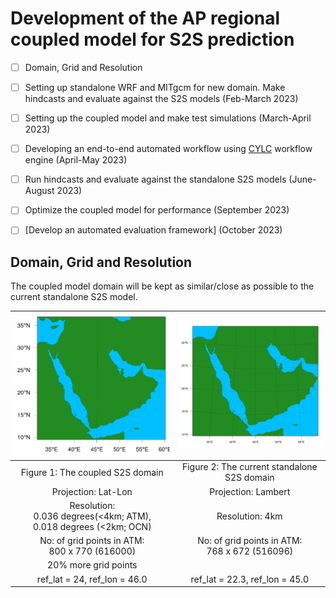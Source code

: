 # Development of the AP regional coupled model for S2S prediction

- [ ] Domain, Grid and Resolution
- [ ] Setting up standalone WRF and MITgcm for new domain. Make hindcasts and evaluate against the S2S models (Feb-March 2023)
- [ ] Setting up the coupled model and make test simulations (March-April 2023)
- [ ] Developing an end-to-end automated workflow using [CYLC](https://cylc.github.io) workflow engine (April-May 2023)
- [ ] Run hindcasts and evaluate against the standalone S2S models (June-August 2023)
- [ ] Optimize the coupled model for performance (September 2023)
- [ ] [Develop an automated evaluation framework] (October 2023)



## Domain, Grid and Resolution
The coupled model domain will be kept as similar/close as possible to the current standalone S2S model.

| ![Coupled S2S domain](assets/images/wps_dom_S2SCoupled2.png) | ![Current S2S domain](assets/images/wps_dom_S2SWRF.png) |
|:--:|:--:|
| Figure 1: The coupled S2S domain | Figure 2: The current standalone S2S domain |
| Projection: Lat-Lon | Projection: Lambert | 
| Resolution: <br> 0.036 degrees(<4km; ATM), <br> 0.018 degrees (<2km; OCN) | Resolution: 4km | 
| No: of grid points in ATM: <br> 800 x 770 (616000) | No: of grid points in ATM: <br> 768 x 672 (516096) |
| 20% more grid points |  |
| ref_lat   =  24, ref_lon   =  46.0 | ref_lat   =  22.3, ref_lon   =  45.0 |

<br>

<!-- | ![Coupled S2S domain 1](assets/images/wps_dom_S2SCoupled1.png) |
|:--:|
| Figure 2: The coupled S2S domain 1 |
| Projection: Lat-Lon (Cyllindrical Equidistant), Resolution: 0.036 degrees |
| No: of grid points: 900 x 800 (720000, 40% more grid points) |
| ref_lat   =  24, ref_lon   =  44.0 |


<br> -->


<!-- The initial plan is to use identical horizontal grids for both atmosphere and ocean to eliminate the complication of regridding winds near steep orography and complex coastlines (Sun et al. 2019, 2021).  -->


##